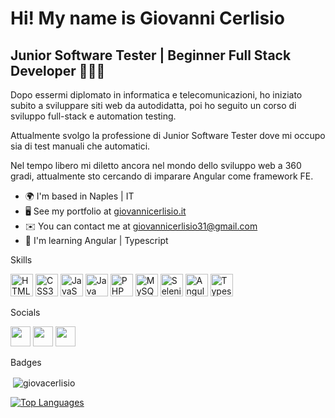 Hi! My name is Giovanni Cerlisio
=========================================================================================================================================

Junior Software Tester | Beginner Full Stack Developer 👨🏻‍💻 
----------------

Dopo essermi diplomato in informatica e telecomunicazioni, ho iniziato subito a sviluppare siti web da autodidatta, poi ho seguito un corso di sviluppo full-stack e automation testing.

Attualmente svolgo la professione di Junior Software Tester dove mi occupo sia di test manuali che automatici.

Nel tempo libero mi diletto ancora nel mondo dello sviluppo web a 360 gradi, attualmente sto cercando di imparare Angular come framework FE.

* 🌍  I'm based in Naples | IT
* 🖥️  See my portfolio at [giovannicerlisio.it](http://www.giovannicerlisio.it)
* ✉️  You can contact me at [giovannicerlisio31@gmail.com](mailto:giovannicerlisio31@gmail.com)
* 🧠  I'm learning Angular | Typescript 

Skills

<p align="left">
<a href="https://developer.mozilla.org/en-US/docs/Glossary/HTML5" target="_blank" rel="noreferrer"><img src="https://raw.githubusercontent.com/danielcranney/readme-generator/main/public/icons/skills/html5-colored.svg" width="36" height="36" alt="HTML5" /></a>
<a href="https://www.w3.org/TR/CSS/#css" target="_blank" rel="noreferrer"><img src="https://raw.githubusercontent.com/danielcranney/readme-generator/main/public/icons/skills/css3-colored.svg" width="36" height="36" alt="CSS3" /></a>
  <a href="https://developer.mozilla.org/en-US/docs/Web/JavaScript" target="_blank" rel="noreferrer"><img src="https://raw.githubusercontent.com/danielcranney/readme-generator/main/public/icons/skills/javascript-colored.svg" width="36" height="36" alt="JavaScript" /></a>
  <a href="https://www.oracle.com/java/" target="_blank" rel="noreferrer"><img src="https://raw.githubusercontent.com/danielcranney/readme-generator/main/public/icons/skills/java-colored.svg" width="36" height="36" alt="Java" /></a>
  <a href="https://www.php.net/" target="_blank" rel="noreferrer"><img src="https://raw.githubusercontent.com/danielcranney/readme-generator/main/public/icons/skills/php-colored.svg" width="36" height="36" alt="PHP" /></a>
<a href="https://www.mysql.com/" target="_blank" rel="noreferrer"><img src="https://raw.githubusercontent.com/danielcranney/readme-generator/main/public/icons/skills/mysql-colored.svg" width="36" height="36" alt="MySQL" /></a>
<a href="https://www.selenium.dev/" target="_blank" rel="noreferrer"><img src="https://avatars0.githubusercontent.com/u/983927?v=3&s=400" width="36" height="36" alt="Selenium" /></a>
<a href="https://angular.io/" target="_blank" rel="noreferrer"><img src="https://upload.wikimedia.org/wikipedia/commons/c/cf/Angular_full_color_logo.svg" width="36" height="36" alt="Angular" /></a>
<a href="https://www.typescriptlang.org/" target="_blank" rel="noreferrer"><img src="https://upload.wikimedia.org/wikipedia/commons/4/4c/Typescript_logo_2020.svg" width="36" height="36" alt="Typescript" /></a>
  
Socials

<p align="left"> <a href="https://www.github.com/giovacerlisio" target="_blank" rel="noreferrer"><img src="https://raw.githubusercontent.com/danielcranney/readme-generator/main/public/icons/socials/github.svg" width="32" height="32" /></a> <a href="https://www.linkedin.com/in/giovanni-cerlisio-109727227/" target="_blank" rel="noreferrer"><img src="https://raw.githubusercontent.com/danielcranney/readme-generator/main/public/icons/socials/linkedin.svg" width="32" height="32" /></a> <a href="https://www.twitter.com/cerlisiogiova" target="_blank" rel="noreferrer"><img src="https://raw.githubusercontent.com/danielcranney/readme-generator/main/public/icons/socials/twitter.svg" width="32" height="32" /></a></p>
Badges

<p>&nbsp;<img align="center" src="https://github-readme-stats.vercel.app/api?username=giovacerlisio&show_icons=true&locale=en" alt="giovacerlisio" /></p>

<a href="https://github.com/giovacerlisio" align="left"><img src="https://github-readme-stats.vercel.app/api/top-langs/?username=giovacerlisio&langs_count=10&title_color=f97316&text_color=ffffff&icon_color=f97316&bg_color=1c1917&hide_border=true&locale=en&custom_title=Top%20%Languages" alt="Top Languages" /></a>
